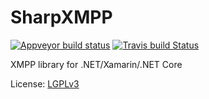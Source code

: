 # SharpXMPP
[![Appveyor build status](https://ci.appveyor.com/api/projects/status/rxg50qdn6gcxknav/branch/master?svg=true)](https://ci.appveyor.com/project/vitalyster/sharpxmpp/branch/master)
[![Travis build Status](https://travis-ci.org/vitalyster/SharpXMPP.svg?branch=master)](https://travis-ci.org/vitalyster/SharpXMPP)

XMPP library for .NET/Xamarin/.NET Core

License: [LGPLv3](LICENSE.md)
